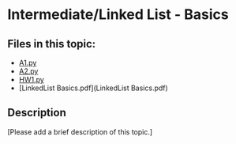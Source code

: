# Intermediate/Linked List - Basics

## Files in this topic:

- [A1.py](A1.py)
- [A2.py](A2.py)
- [HW1.py](HW1.py)
- [LinkedList Basics.pdf](LinkedList Basics.pdf)

## Description

[Please add a brief description of this topic.]
